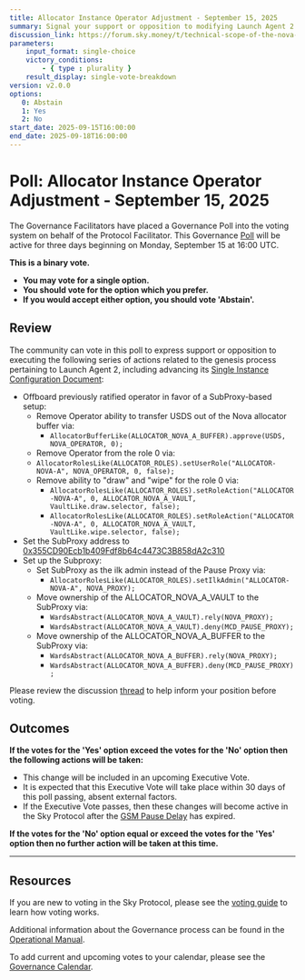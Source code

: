```yaml
---
title: Allocator Instance Operator Adjustment - September 15, 2025
summary: Signal your support or opposition to modifying Launch Agent 2 allocator instance.
discussion_link: https://forum.sky.money/t/technical-scope-of-the-nova-allocator-adjustment/27175
parameters:
    input_format: single-choice
    victory_conditions:
        - { type : plurality }
    result_display: single-vote-breakdown
version: v2.0.0
options:
   0: Abstain
   1: Yes
   2: No
start_date: 2025-09-15T16:00:00
end_date: 2025-09-18T16:00:00
---
```


# Poll: Allocator Instance Operator Adjustment - September 15, 2025

The Governance Facilitators have placed a Governance Poll into the voting system on behalf of the Protocol Facilitator. This Governance [Poll](https://sky-atlas.powerhouse.io/A.1.10.1_Operational_Weekly_Cycle/b189fa17-57a9-4d4e-9780-0ce4efd94211|0db30308) will be active for three days beginning on Monday, September 15 at 16:00 UTC.

**This is a binary vote.**

- **You may vote for a single option.**
- **You should vote for the option which you prefer.**
- **If you would accept either option, you should vote 'Abstain'.**

## Review

The community can vote in this poll to express support or opposition to executing the following series of actions related to the genesis process pertaining to Launch Agent 2, including advancing its [Single Instance Configuration Document](https://sky-atlas.powerhouse.io/A.AG3.2.1.P1.3.1_Single_Instance_Configuration_Document/1c2f2ff0-8d73-818f-9207-c5b22ef0f5ff%7C7896ed3326389c8cea83117c5d3aa269):

- Offboard previously ratified operator in favor of a SubProxy-based setup:
  - Remove Operator ability to transfer USDS out of the Nova allocator buffer via:
    - `AllocatorBufferLike(ALLOCATOR_NOVA_A_BUFFER).approve(USDS, NOVA_OPERATOR, 0);`
  - Remove Operator from the role 0 via:
  - `AllocatorRolesLike(ALLOCATOR_ROLES).setUserRole("ALLOCATOR-NOVA-A", NOVA_OPERATOR, 0, false);`
  - Remove ability to "draw" and "wipe" for the role 0 via:
    - `AllocatorRolesLike(ALLOCATOR_ROLES).setRoleAction("ALLOCATOR-NOVA-A", 0, ALLOCATOR_NOVA_A_VAULT, VaultLike.draw.selector, false);`
    - `AllocatorRolesLike(ALLOCATOR_ROLES).setRoleAction("ALLOCATOR-NOVA-A", 0, ALLOCATOR_NOVA_A_VAULT, VaultLike.wipe.selector, false);`
- Set the SubProxy address to [0x355CD90Ecb1b409Fdf8b64c4473C3B858dA2c310](https://etherscan.io/address/0x355CD90Ecb1b409Fdf8b64c4473C3B858dA2c310)
- Set up the Subproxy:
  - Set SubProxy as the ilk admin instead of the Pause Proxy via:
    - `AllocatorRolesLike(ALLOCATOR_ROLES).setIlkAdmin("ALLOCATOR-NOVA-A", NOVA_PROXY);`
  - Move ownership of the ALLOCATOR_NOVA_A_VAULT to the SubProxy via:
    - `WardsAbstract(ALLOCATOR_NOVA_A_VAULT).rely(NOVA_PROXY);`
    - `WardsAbstract(ALLOCATOR_NOVA_A_VAULT).deny(MCD_PAUSE_PROXY);`
  - Move ownership of the ALLOCATOR_NOVA_A_BUFFER to the SubProxy via:
    - `WardsAbstract(ALLOCATOR_NOVA_A_BUFFER).rely(NOVA_PROXY);`
    - `WardsAbstract(ALLOCATOR_NOVA_A_BUFFER).deny(MCD_PAUSE_PROXY);`


Please review the discussion [thread](https://forum.sky.money/t/technical-scope-of-the-nova-allocator-adjustment/27175) to help inform your position before voting.

## Outcomes

**If the votes for the 'Yes' option exceed the votes for the 'No' option then the following actions will be taken:**

- This change will be included in an upcoming Executive Vote.
- It is expected that this Executive Vote will take place within 30 days of this poll passing, absent external factors.
- If the Executive Vote passes, then these changes will become active in the Sky Protocol after the [GSM Pause Delay](https://sky-atlas.powerhouse.io/A.1.9.2.1_Pause_Delay/a98b8227-95f6-4711-9d8d-f52cbc6ad2d0|0db30758e055) has expired.

**If the votes for the 'No' option equal or exceed the votes for the 'Yes' option then no further action will be taken at this time.**

---

## Resources

If you are new to voting in the Sky Protocol, please see the [voting guide](https://manual.makerdao.com/governance/voting-in-makerdao/on-chain-governance) to learn how voting works.

Additional information about the Governance process can be found in the [Operational Manual](https://manual.makerdao.com).

To add current and upcoming votes to your calendar, please see the [Governance Calendar](https://manual.makerdao.com/makerdao/calendars/governance-calendar).
